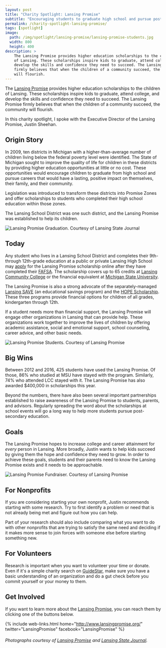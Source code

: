 ```yaml
---
layout: post
title: "Charity Spotlight: Lansing Promise"
subtitle: "Encouraging students to graduate high school and pursue post-secondary education."
permalink: /charity-spotlight-lansing-promise/
tags: [spotlight]
image:
  path: /img/spotlight/lansing-promise/lansing-promise-students.jpg
  width: 800
  height: 400
description: >
    The Lansing Promise provides higher education scholarships to the children
    of Lansing. These scholarships inspire kids to graduate, attend college, and
    develop the skills and confidence they need to succeed. The Lansing Promise
    firmly believes that when the children of a community succeed, the community
    will flourish.
---
```


The [Lansing Promise][1] provides higher education scholarships to the children of Lansing. These scholarships inspire kids to graduate, attend college, and develop the skills and confidence they need to succeed. The Lansing Promise firmly believes that when the children of a community succeed, the community will flourish.

In this charity spotlight, I spoke with the Executive Director of the Lansing Promise, Justin Sheehan.

## Origin Story

In 2009, ten districts in Michigan with a higher-than-average number of children living below the federal poverty level were identified. The State of Michigan sought to improve the quality of life for children in these districts by providing higher education opportunities at little or no cost. These opportunities would encourage children to graduate from high school and pursue careers that would have a lasting, positive impact on themselves, their family, and their community.

Legislation was introduced to transform these districts into Promise Zones and offer scholarships to students who completed their high school education within those zones.

The Lansing School District was one such district, and the Lansing Promise was established to help its children.

![][12]

## Today

Any student who lives in a Lansing School District and completes their 9th- through 12th-grade education at a public or private Lansing High School may [apply][6] for the Lansing Promise scholarship online after they have completed their [FAFSA][7]. The scholarship covers up to 65 credits at [Lansing Community College][5] or the financial equivalent at [Michigan State University][4].

The Lansing Promise is also a strong advocate of the separately-managed [Lansing SAVE][9] (an educational savings program) and the [HOPE Scholarship][8]. These three programs provide financial options for children of all grades, kindergarten through 12th.

If a student needs more than financial support, the Lansing Promise will engage other organizations in Lansing that can provide help. These organizations work together to improve the lives of children by offering academic assistance, social and emotional support, school counseling, career advice, and other basic needs.

![][11]

## Big Wins

Between 2012 and 2016, 425 students have used the Lansing Promise. Of those, 86% who studied at MSU have stayed with the program. Similarly, 74% who attended LCC stayed with it. The Lansing Promise has also awarded $400,000 in scholarships this year.

Beyond the numbers, there have also been several important partnerships established to raise awareness of the Lansing Promise to students, parents, and advisors. Regularly spreading the word about the scholarships at school events will go a long way to help more students pursue post-secondary education.

## Goals

The Lansing Promise hopes to increase college and career attainment for *every* person in Lansing. More broadly, Justin wants to help kids succeed by giving them the hope and confidence they need to grow. In order to achieve these goals, students and their parents need to know the Lansing Promise exists and it needs to be approachable.

![][10]

## For Nonprofits

If you are considering starting your own nonprofit, Justin recommends starting with some research. Try to first identify a problem or need that is not already being met and figure out how you can help.

Part of your research should also include comparing what you want to do with other nonprofits that are trying to satisfy the same need and deciding if it makes more sense to join forces with someone else before starting something new.

## For Volunteers

Research is important when you want to volunteer your time or donate. Even if it's a simple charity search on [GuideStar][3], make sure you have a basic understanding of an organization and do a gut check before you commit yourself or your money to them.

## Get Involved

If you want to learn more about the [Lansing Promise][1], you can reach them by clicking one of the buttons below.

{% include web-links.html home="http://www.lansingpromise.org/" twitter="LansingPromise" facebook="LansingPromise" %}

###### Photographs courtesy of [Lansing Promise][1] and [Lansing State Journal][13].



[1]: http://www.lansingpromise.org/ "Lansing Promise Homepage"
[2]: https://www.facebook.com/LansingPromise "Lansing Promise on Facebook"
[3]: http://www.guidestar.org/ "GuideStar Homepage"
[4]: https://msu.edu/ "Michigan State University Homepage"
[5]: http://lcc.edu/ "Lansing Community College Homepage"
[6]: http://www.lansingpromise.org/lansing-promise-online-application/ "Apply for the Lansing Promise Scholarship Online"
[7]: https://fafsa.ed.gov/ "Free Application for Federal Student Aid (FAFSA)"
[8]: http://www.lansingmi.gov/hope "Lansing 'Helping Other People Excel' (HOPE) Scholarship"
[9]: http://www.lansingmi.gov/LansingSAVE "Lansing 'Student Accounts Valuing Education' (SAVE) Program"
[10]: /img/spotlight/lansing-promise/lansing-promise-fundraiser.jpg "Lansing Promise Fundraiser. Courtesy of Lansing Promise"
[11]: /img/spotlight/lansing-promise/lansing-promise-students.jpg "Lansing Promise Students. Courtesy of Lansing Promise"
[12]: /img/spotlight/lansing-promise/lansing-promise-graduation.jpg "Lansing Promise Graduation. Courtesy of Lansing State Journal"
[13]: http://www.lansingstatejournal.com/story/opinion/editorials/2015/04/24/editorial-fulfilling-lansing-promise/26327277/ "Lansing State Journal"
